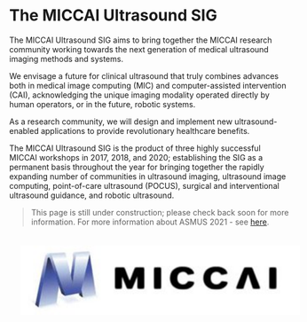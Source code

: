 # The MICCAI Ultrasound SIG

The MICCAI Ultrasound SIG aims to bring together the MICCAI research community working towards the next generation of medical ultrasound imaging methods and systems. 

We envisage a future for clinical ultrasound that truly combines advances both in medical image computing (MIC) and computer-assisted intervention (CAI), acknowledging the unique imaging modality operated directly by human operators, or in the future, robotic systems. 

As a research community, we will design and implement new ultrasound-enabled applications to provide revolutionary healthcare benefits.   

The MICCAI Ultrasound SIG is the product of three highly successful MICCAI workshops in 2017, 2018, and 2020; establishing the SIG as a permanent basis throughout the year for bringing together the rapidly expanding number of communities in ultrasound imaging, ultrasound image computing, point-of-care ultrasound (POCUS), surgical and interventional ultrasound guidance, and robotic ultrasound. 

> This page is still under construction; please check back soon for more information. For more information about ASMUS 2021 - see [here](asmus21).

<div align=center>
  <a href="http://www.miccai.org/" target="_blank"><img style="padding: 20px;" src="im/miccai.jpg" height=125px></a>
</div>
